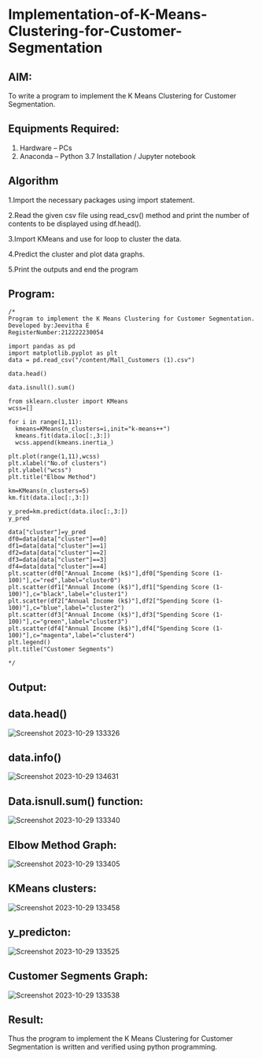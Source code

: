 # Implementation-of-K-Means-Clustering-for-Customer-Segmentation

## AIM:
To write a program to implement the K Means Clustering for Customer Segmentation.

## Equipments Required:
1. Hardware – PCs
2. Anaconda – Python 3.7 Installation / Jupyter notebook

## Algorithm

1.Import the necessary packages using import statement.

2.Read the given csv file using read_csv() method and print the number of contents to be displayed using df.head().

3.Import KMeans and use for loop to cluster the data.

4.Predict the cluster and plot data graphs.

5.Print the outputs and end the program


## Program:
```
/*
Program to implement the K Means Clustering for Customer Segmentation.
Developed by:Jeevitha E
RegisterNumber:212222230054

import pandas as pd
import matplotlib.pyplot as plt
data = pd.read_csv("/content/Mall_Customers (1).csv")

data.head()

data.isnull().sum()

from sklearn.cluster import KMeans
wcss=[]

for i in range(1,11):
  kmeans=KMeans(n_clusters=i,init="k-means++")
  kmeans.fit(data.iloc[:,3:])
  wcss.append(kmeans.inertia_)

plt.plot(range(1,11),wcss)
plt.xlabel("No.of clusters")
plt.ylabel("wcss")
plt.title("Elbow Method")

km=KMeans(n_clusters=5)
km.fit(data.iloc[:,3:])

y_pred=km.predict(data.iloc[:,3:])
y_pred

data["cluster"]=y_pred
df0=data[data["cluster"]==0]
df1=data[data["cluster"]==1]
df2=data[data["cluster"]==2]
df3=data[data["cluster"]==3]
df4=data[data["cluster"]==4]
plt.scatter(df0["Annual Income (k$)"],df0["Spending Score (1-100)"],c="red",label="cluster0")
plt.scatter(df1["Annual Income (k$)"],df1["Spending Score (1-100)"],c="black",label="cluster1")
plt.scatter(df2["Annual Income (k$)"],df2["Spending Score (1-100)"],c="blue",label="cluster2")
plt.scatter(df3["Annual Income (k$)"],df3["Spending Score (1-100)"],c="green",label="cluster3")
plt.scatter(df4["Annual Income (k$)"],df4["Spending Score (1-100)"],c="magenta",label="cluster4")
plt.legend()
plt.title("Customer Segments")
  
*/
```

## Output:

## data.head()

![Screenshot 2023-10-29 133326](https://github.com/RENUGASARAVANAN/Implementation-of-K-Means-Clustering-for-Customer-Segmentation/assets/119292258/21ec9e1a-063b-41f3-89e0-4448b05b1403)

## data.info()

![Screenshot 2023-10-29 134631](https://github.com/RENUGASARAVANAN/Implementation-of-K-Means-Clustering-for-Customer-Segmentation/assets/119292258/99cce45e-1d31-4b58-aadb-4e7e232a0124)

## Data.isnull.sum() function:

![Screenshot 2023-10-29 133340](https://github.com/RENUGASARAVANAN/Implementation-of-K-Means-Clustering-for-Customer-Segmentation/assets/119292258/f671bfe7-5eb8-4320-a2e7-9f385ed506c4)

## Elbow Method Graph:

![Screenshot 2023-10-29 133405](https://github.com/RENUGASARAVANAN/Implementation-of-K-Means-Clustering-for-Customer-Segmentation/assets/119292258/7b9d6077-6dff-4792-a6f6-577c384d4ab7)

## KMeans clusters:

![Screenshot 2023-10-29 133458](https://github.com/RENUGASARAVANAN/Implementation-of-K-Means-Clustering-for-Customer-Segmentation/assets/119292258/fb551b02-8440-47a5-96ed-ef757fe0b87f)

## y_predicton:

![Screenshot 2023-10-29 133525](https://github.com/RENUGASARAVANAN/Implementation-of-K-Means-Clustering-for-Customer-Segmentation/assets/119292258/f70fca1e-ddbd-46d7-b7e2-30510c302825)

## Customer Segments Graph:

![Screenshot 2023-10-29 133538](https://github.com/RENUGASARAVANAN/Implementation-of-K-Means-Clustering-for-Customer-Segmentation/assets/119292258/a57174c0-a293-494f-84d0-079c2ced8120)


## Result:
Thus the program to implement the K Means Clustering for Customer Segmentation is written and verified using python programming.
